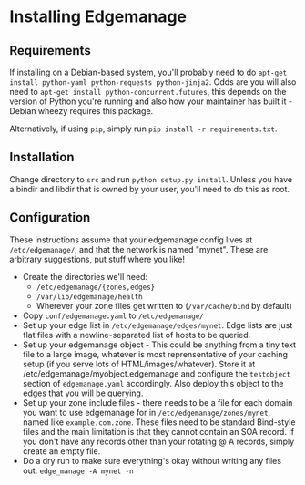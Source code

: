 Installing Edgemanage
========

Requirements
--------

If installing on a Debian-based system, you'll probably need to do
`apt-get install python-yaml python-requests python-jinja2`. Odds are
you will also need to `apt-get install python-concurrent.futures`,
this depends on the version of Python you're running and also how your
maintainer has built it - Debian wheezy requires this package.

Alternatively, if using `pip`, simply run `pip install -r
requirements.txt`.

Installation
--------

Change directory to `src` and run `python setup.py install`. Unless
you have a bindir and libdir that is owned by your user, you'll need
to do this as root.

Configuration
--------

These instructions assume that your edgemanage config lives at
`/etc/edgemanage/`, and that the network is named "mynet". These are
arbitrary suggestions, put stuff where you like!

* Create the directories we'll need:
    * `/etc/edgemanage/{zones,edges}`
    * `/var/lib/edgemanage/health`
    * Wherever your zone files get written to (`/var/cache/bind` by default)
* Copy `conf/edgemanage.yaml` to `/etc/edgemanage/`
* Set up your edge list in `/etc/edgemanage/edges/mynet`. Edge lists
  are just flat files with a newline-separated list of hosts to be
  queried.
* Set up your edgemanage object - This could be anything from a tiny
  text file to a large image, whatever is most reprensentative of your
  caching setup (if you serve lots of HTML/images/whatever). Store it
  at /etc/edgemanage/myobject.edgemanage and configure the
  `testobject` section of `edgemanage.yaml` accordingly. Also deploy
  this object to the edges that you will be querying.
* Set up your zone include files - there needs to be a file for each
  domain you want to use edgemanage for in
  `/etc/edgemanage/zones/mynet`, named like `example.com.zone`. These
  files need to be standard Bind-style files and the main limitation
  is that they cannot contain an SOA record.  If you don't have any
  records other than your rotating @ A records, simply create an empty
  file.
* Do a dry run to make sure everything's okay without writing any
  files out: `edge_manage -A mynet -n`
